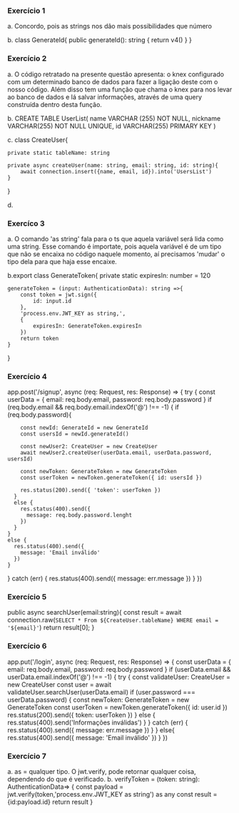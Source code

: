 ### Exercício 1
a. Concordo, pois as strings nos dão mais possibilidades que número

b. class GenerateId{
    public generateId(): string {
        return v4()
    }
}

### Exercício 2
a. O código retratado na presente questão apresenta: o knex configurado com um determinado banco de dados para fazer a ligação deste com o nosso código. Além disso tem uma função que chama o knex para nos levar ao banco de dados e lá salvar informações, através de uma query construída dentro desta função.

b. CREATE TABLE UserList(
name VARCHAR (255) NOT NULL,
nickname VARCHAR(255) NOT NULL UNIQUE,
id VARCHAR(255) PRIMARY KEY
)

c. class CreateUser{
    
    private static tableName: string

    private async createUser(name: string, email: string, id: string){
        await connection.insert({name, email, id}).into('UsersList')
    }
}

d.

### Exercíco 3
a. O comando 'as string' fala para o ts que aquela variável será lida como uma string. Esse comando é importate, pois aquela variável é de um tipo que não se encaixa no código naquele momento, aí precisamos 'mudar' o tipo dela para que haja esse encaixe.

b.export class GenerateToken{
    private static expiresIn: number = 120
    
    generateToken = (input: AuthenticationData): string =>{
        const token = jwt.sign({
            id: input.id
        },
        'process.env.JWT_KEY as string,',
        {
            expiresIn: GenerateToken.expiresIn
        })
        return token
    }
}

### Exercício 4
app.post('/signup', async (req: Request, res: Response) => {
  try {
    const userData = {
      email: req.body.email,
      password: req.body.password
    }
    if (req.body.email && req.body.email.indexOf('@') !== -1) {
      if (req.body.password){

        const newId: GenerateId = new GenerateId
        const usersId = newId.generateId()

        const newUser2: CreateUser = new CreateUser
        await newUser2.createUser(userData.email, userData.password, usersId)

        const newToken: GenerateToken = new GenerateToken
        const userToken = newToken.generateToken({ id: usersId })

        res.status(200).send({ 'token': userToken })
      }
      else {
        res.status(400).send({
          message: req.body.password.lenght 
        })
      }
    }
    else {
      res.status(400).send({
        message: 'Email inválido'
      })
    }
  }
  catch (err) {
    res.status(400).send({
      message: err.message
    })
  }
})

### Exercício 5
public async searchUser(email:string){
        const result = await connection.raw(`
        SELECT * From ${CreateUser.tableName}
        WHERE email = '${email}'
        `)
        return result[0];
    }

### Exercício 6 
app.put('/login', async (req: Request, res: Response) => {
  const userData = {
    email: req.body.email,
    password: req.body.password
  }
  if (userData.email && userData.email.indexOf('@') !== -1) {
    try {
      const validateUser: CreateUser = new CreateUser
      const user = await validateUser.searchUser(userData.email)
      if (user.password === userData.password) {
        const newToken: GenerateToken = new GenerateToken
        const userToken = newToken.generateToken({ id: user.id })
        res.status(200).send({
          token: userToken
        })
      }
      else {
        res.status(400).send('Informações inválidas')
      }
    }
    catch (err) {
      res.status(400).send({
        message: err.message
      })
    }
  }
  else{
    res.status(400).send({
      message: 'Email inválido'
    })
  }
})

### Exercício 7
a. as = qualquer tipo. O jwt.verify, pode retornar qualquer coisa, dependendo do que é verificado.
b. verifyToken = (token: string): AuthenticationData=> {
        const payload = jwt.verify(token,'process.env.JWT_KEY as string') as any
        const result = {id:payload.id}
        return result
    }
    